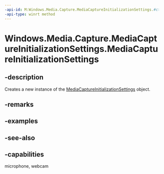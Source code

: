 ```yaml
---
-api-id: M:Windows.Media.Capture.MediaCaptureInitializationSettings.#ctor
-api-type: winrt method
---
```


<!-- Method syntax
public MediaCaptureInitializationSettings()
-->

# Windows.Media.Capture.MediaCaptureInitializationSettings.MediaCaptureInitializationSettings

## -description
Creates a new instance of the [MediaCaptureInitializationSettings](mediacaptureinitializationsettings_mediacaptureinitializationsettings.md) object.

## -remarks

## -examples

## -see-also


## -capabilities
microphone, webcam
